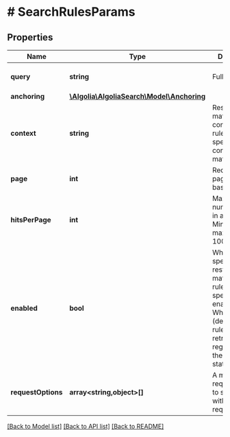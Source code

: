 # # SearchRulesParams

## Properties

Name | Type | Description | Notes
------------ | ------------- | ------------- | -------------
**query** | **string** | Full text query. | [optional] [default to '']
**anchoring** | [**\Algolia\AlgoliaSearch\Model\Anchoring**](Anchoring.md) |  | [optional]
**context** | **string** | Restricts matches to contextual rules with a specific context (exact match). | [optional]
**page** | **int** | Requested page (zero-based). | [optional] [default to 0]
**hitsPerPage** | **int** | Maximum number of hits in a page. Minimum is 1, maximum is 1000. | [optional] [default to 20]
**enabled** | **bool** | When specified, restricts matches to rules with a specific enabled status. When absent (default), all rules are retrieved, regardless of their enabled status. | [optional]
**requestOptions** | **array<string,object>[]** | A mapping of requestOptions to send along with the request. | [optional]

[[Back to Model list]](../../README.md#models) [[Back to API list]](../../README.md#endpoints) [[Back to README]](../../README.md)
